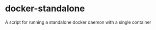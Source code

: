 docker-standalone
=================

A script for running a standalone docker daemon with a single container

